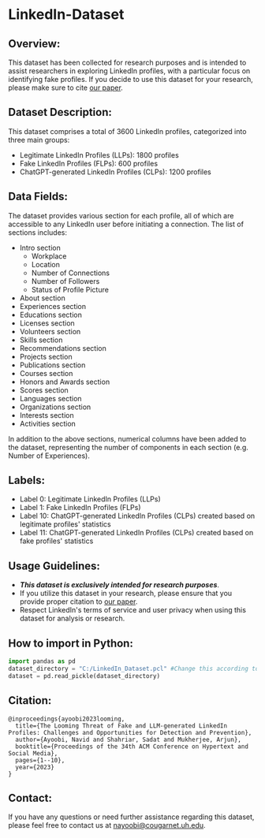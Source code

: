 # LinkedIn-Dataset

## Overview:

This dataset has been collected for research purposes and is intended to assist researchers in exploring LinkedIn profiles, with a particular focus on identifying fake profiles. If you decide to use this dataset for your research, please make sure to cite [our paper](https://dl.acm.org/doi/abs/10.1145/3603163.3609064). 

## Dataset Description:

This dataset comprises a total of 3600 LinkedIn profiles, categorized into three main groups:
- Legitimate LinkedIn Profiles (LLPs): 1800 profiles
- Fake LinkedIn Profiles (FLPs): 600 profiles
- ChatGPT-generated LinkedIn Profiles (CLPs): 1200 profiles
  
## Data Fields:

The dataset provides various section for each profile, all of which are accessible to any LinkedIn user before initiating a connection. The list of sections includes:
- Intro section
  - Workplace
  - Location
  - Number of Connections
  - Number of Followers
  - Status of Profile Picture
- About section
- Experiences section
- Educations section
- Licenses section
- Volunteers section
- Skills section
- Recommendations section
- Projects section
- Publications section
- Courses section
- Honors and Awards section
- Scores section
- Languages section
- Organizations section
- Interests section
- Activities section
  
In addition to the above sections, numerical columns have been added to the dataset, representing the number of components in each section (e.g. Number of Experiences).

## Labels:
- Label 0: Legitimate LinkedIn Profiles (LLPs)
- Label 1: Fake LinkedIn Profiles (FLPs)
- Label 10: ChatGPT-generated LinkedIn Profiles (CLPs) created based on legitimate profiles' statistics
- Label 11: ChatGPT-generated LinkedIn Profiles (CLPs) created based on fake profiles' statistics

## Usage Guidelines:
- ***This dataset is exclusively intended for research purposes***.
- If you utilize this dataset in your research, please ensure that you provide proper citation to [our paper](https://dl.acm.org/doi/abs/10.1145/3603163.3609064).
- Respect LinkedIn's terms of service and user privacy when using this dataset for analysis or research.


## How to import in Python:
```python
import pandas as pd
dataset_directory = "C:/LinkedIn_Dataset.pcl" #Change this according to your directory
dataset = pd.read_pickle(dataset_directory)
```

## Citation:
```
@inproceedings{ayoobi2023looming,
  title={The Looming Threat of Fake and LLM-generated LinkedIn Profiles: Challenges and Opportunities for Detection and Prevention},
  author={Ayoobi, Navid and Shahriar, Sadat and Mukherjee, Arjun},
  booktitle={Proceedings of the 34th ACM Conference on Hypertext and Social Media},
  pages={1--10},
  year={2023}
}
```
## Contact:
If you have any questions or need further assistance regarding this dataset, please feel free to contact us at nayoobi@cougarnet.uh.edu.
